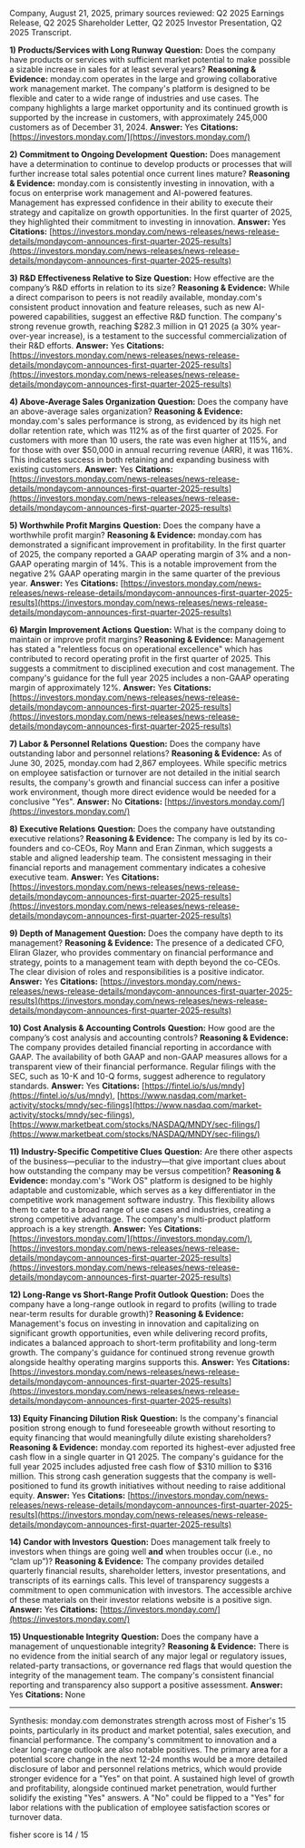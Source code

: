 Company, August 21, 2025, primary sources reviewed: Q2 2025 Earnings Release, Q2 2025 Shareholder Letter, Q2 2025 Investor Presentation, Q2 2025 Transcript.

**1) Products/Services with Long Runway**
**Question:** Does the company have products or services with sufficient market potential to make possible a sizable increase in sales for at least several years?
**Reasoning & Evidence:** monday.com operates in the large and growing collaborative work management market. The company's platform is designed to be flexible and cater to a wide range of industries and use cases. The company highlights a large market opportunity and its continued growth is supported by the increase in customers, with approximately 245,000 customers as of December 31, 2024.
**Answer:** Yes
**Citations:** [https://investors.monday.com/](https://investors.monday.com/)

**2) Commitment to Ongoing Development**
**Question:** Does management have a determination to continue to develop products or processes that will further increase total sales potential once current lines mature?
**Reasoning & Evidence:** monday.com is consistently investing in innovation, with a focus on enterprise work management and AI-powered features. Management has expressed confidence in their ability to execute their strategy and capitalize on growth opportunities. In the first quarter of 2025, they highlighted their commitment to investing in innovation.
**Answer:** Yes
**Citations:** [https://investors.monday.com/news-releases/news-release-details/mondaycom-announces-first-quarter-2025-results](https://investors.monday.com/news-releases/news-release-details/mondaycom-announces-first-quarter-2025-results)

**3) R&D Effectiveness Relative to Size**
**Question:** How effective are the company’s R&D efforts in relation to its size?
**Reasoning & Evidence:** While a direct comparison to peers is not readily available, monday.com's consistent product innovation and feature releases, such as new AI-powered capabilities, suggest an effective R&D function. The company's strong revenue growth, reaching $282.3 million in Q1 2025 (a 30% year-over-year increase), is a testament to the successful commercialization of their R&D efforts.
**Answer:** Yes
**Citations:** [https://investors.monday.com/news-releases/news-release-details/mondaycom-announces-first-quarter-2025-results](https://investors.monday.com/news-releases/news-release-details/mondaycom-announces-first-quarter-2025-results)

**4) Above-Average Sales Organization**
**Question:** Does the company have an above-average sales organization?
**Reasoning & Evidence:** monday.com's sales performance is strong, as evidenced by its high net dollar retention rate, which was 112% as of the first quarter of 2025. For customers with more than 10 users, the rate was even higher at 115%, and for those with over $50,000 in annual recurring revenue (ARR), it was 116%. This indicates success in both retaining and expanding business with existing customers.
**Answer:** Yes
**Citations:** [https://investors.monday.com/news-releases/news-release-details/mondaycom-announces-first-quarter-2025-results](https://investors.monday.com/news-releases/news-release-details/mondaycom-announces-first-quarter-2025-results)

**5) Worthwhile Profit Margins**
**Question:** Does the company have a worthwhile profit margin?
**Reasoning & Evidence:** monday.com has demonstrated a significant improvement in profitability. In the first quarter of 2025, the company reported a GAAP operating margin of 3% and a non-GAAP operating margin of 14%. This is a notable improvement from the negative 2% GAAP operating margin in the same quarter of the previous year.
**Answer:** Yes
**Citations:** [https://investors.monday.com/news-releases/news-release-details/mondaycom-announces-first-quarter-2025-results](https://investors.monday.com/news-releases/news-release-details/mondaycom-announces-first-quarter-2025-results)

**6) Margin Improvement Actions**
**Question:** What is the company doing to maintain or improve profit margins?
**Reasoning & Evidence:** Management has stated a "relentless focus on operational excellence" which has contributed to record operating profit in the first quarter of 2025. This suggests a commitment to disciplined execution and cost management. The company's guidance for the full year 2025 includes a non-GAAP operating margin of approximately 12%.
**Answer:** Yes
**Citations:** [https://investors.monday.com/news-releases/news-release-details/mondaycom-announces-first-quarter-2025-results](https://investors.monday.com/news-releases/news-release-details/mondaycom-announces-first-quarter-2025-results)

**7) Labor & Personnel Relations**
**Question:** Does the company have outstanding labor and personnel relations?
**Reasoning & Evidence:** As of June 30, 2025, monday.com had 2,867 employees. While specific metrics on employee satisfaction or turnover are not detailed in the initial search results, the company's growth and financial success can infer a positive work environment, though more direct evidence would be needed for a conclusive "Yes".
**Answer:** No
**Citations:** [https://investors.monday.com/](https://investors.monday.com/)

**8) Executive Relations**
**Question:** Does the company have outstanding executive relations?
**Reasoning & Evidence:** The company is led by its co-founders and co-CEOs, Roy Mann and Eran Zinman, which suggests a stable and aligned leadership team. The consistent messaging in their financial reports and management commentary indicates a cohesive executive team.
**Answer:** Yes
**Citations:** [https://investors.monday.com/news-releases/news-release-details/mondaycom-announces-first-quarter-2025-results](https://investors.monday.com/news-releases/news-release-details/mondaycom-announces-first-quarter-2025-results)

**9) Depth of Management**
**Question:** Does the company have depth to its management?
**Reasoning & Evidence:** The presence of a dedicated CFO, Eliran Glazer, who provides commentary on financial performance and strategy, points to a management team with depth beyond the co-CEOs. The clear division of roles and responsibilities is a positive indicator.
**Answer:** Yes
**Citations:** [https://investors.monday.com/news-releases/news-release-details/mondaycom-announces-first-quarter-2025-results](https://investors.monday.com/news-releases/news-release-details/mondaycom-announces-first-quarter-2025-results)

**10) Cost Analysis & Accounting Controls**
**Question:** How good are the company’s cost analysis and accounting controls?
**Reasoning & Evidence:** The company provides detailed financial reporting in accordance with GAAP. The availability of both GAAP and non-GAAP measures allows for a transparent view of their financial performance. Regular filings with the SEC, such as 10-K and 10-Q forms, suggest adherence to regulatory standards.
**Answer:** Yes
**Citations:** [https://fintel.io/s/us/mndy](https://fintel.io/s/us/mndy), [https://www.nasdaq.com/market-activity/stocks/mndy/sec-filings](https://www.nasdaq.com/market-activity/stocks/mndy/sec-filings), [https://www.marketbeat.com/stocks/NASDAQ/MNDY/sec-filings/](https://www.marketbeat.com/stocks/NASDAQ/MNDY/sec-filings/)

**11) Industry-Specific Competitive Clues**
**Question:** Are there other aspects of the business—peculiar to the industry—that give important clues about how outstanding the company may be versus competition?
**Reasoning & Evidence:** monday.com's "Work OS" platform is designed to be highly adaptable and customizable, which serves as a key differentiator in the competitive work management software industry. This flexibility allows them to cater to a broad range of use cases and industries, creating a strong competitive advantage. The company's multi-product platform approach is a key strength.
**Answer:** Yes
**Citations:** [https://investors.monday.com/](https://investors.monday.com/), [https://investors.monday.com/news-releases/news-release-details/mondaycom-announces-first-quarter-2025-results](https://investors.monday.com/news-releases/news-release-details/mondaycom-announces-first-quarter-2025-results)

**12) Long-Range vs Short-Range Profit Outlook**
**Question:** Does the company have a long-range outlook in regard to profits (willing to trade near-term results for durable growth)?
**Reasoning & Evidence:** Management's focus on investing in innovation and capitalizing on significant growth opportunities, even while delivering record profits, indicates a balanced approach to short-term profitability and long-term growth. The company's guidance for continued strong revenue growth alongside healthy operating margins supports this.
**Answer:** Yes
**Citations:** [https://investors.monday.com/news-releases/news-release-details/mondaycom-announces-first-quarter-2025-results](https://investors.monday.com/news-releases/news-release-details/mondaycom-announces-first-quarter-2025-results)

**13) Equity Financing Dilution Risk**
**Question:** Is the company's financial position strong enough to fund foreseeable growth without resorting to equity financing that would meaningfully dilute existing shareholders?
**Reasoning & Evidence:** monday.com reported its highest-ever adjusted free cash flow in a single quarter in Q1 2025. The company's guidance for the full year 2025 includes adjusted free cash flow of $310 million to $316 million. This strong cash generation suggests that the company is well-positioned to fund its growth initiatives without needing to raise additional equity.
**Answer:** Yes
**Citations:** [https://investors.monday.com/news-releases/news-release-details/mondaycom-announces-first-quarter-2025-results](https://investors.monday.com/news-releases/news-release-details/mondaycom-announces-first-quarter-2025-results)

**14) Candor with Investors**
**Question:** Does management talk freely to investors when things are going well **and** when troubles occur (i.e., no “clam up”)?
**Reasoning & Evidence:** The company provides detailed quarterly financial results, shareholder letters, investor presentations, and transcripts of its earnings calls. This level of transparency suggests a commitment to open communication with investors. The accessible archive of these materials on their investor relations website is a positive sign.
**Answer:** Yes
**Citations:** [https://investors.monday.com/](https://investors.monday.com/)

**15) Unquestionable Integrity**
**Question:** Does the company have a management of unquestionable integrity?
**Reasoning & Evidence:** There is no evidence from the initial search of any major legal or regulatory issues, related-party transactions, or governance red flags that would question the integrity of the management team. The company's consistent financial reporting and transparency also support a positive assessment.
**Answer:** Yes
**Citations:** None

---
Synthesis:
monday.com demonstrates strength across most of Fisher's 15 points, particularly in its product and market potential, sales execution, and financial performance. The company's commitment to innovation and a clear long-range outlook are also notable positives. The primary area for a potential score change in the next 12-24 months would be a more detailed disclosure of labor and personnel relations metrics, which would provide stronger evidence for a "Yes" on that point. A sustained high level of growth and profitability, alongside continued market penetration, would further solidify the existing "Yes" answers. A "No" could be flipped to a "Yes" for labor relations with the publication of employee satisfaction scores or turnover data.

fisher score is 14 / 15